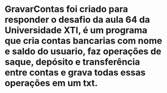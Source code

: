 # GravarContas foi criado para responder o desafio da aula 64 da Universidade XTI, é um programa que cria contas bancarias com nome e saldo do usuario, faz operações de saque, depósito e transferência entre contas e grava todas essas operações em um txt.
